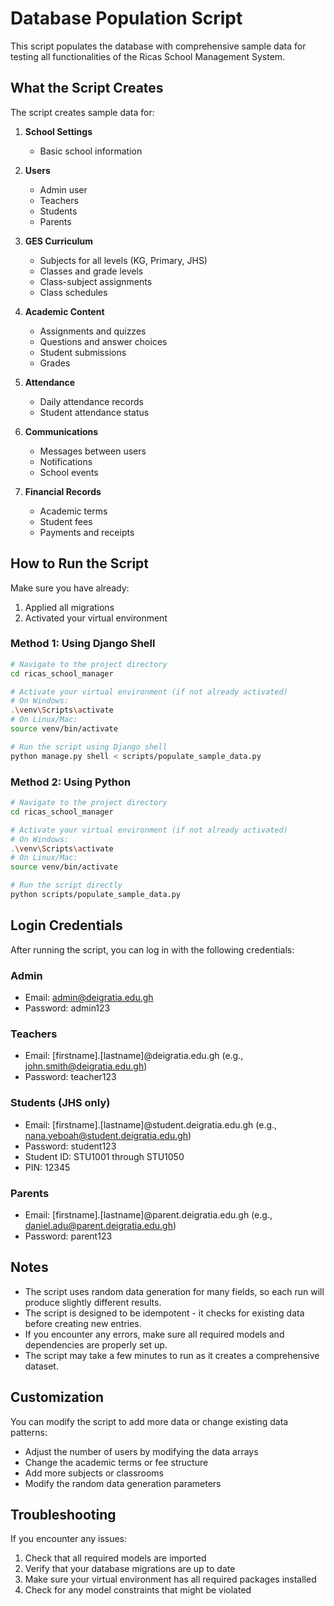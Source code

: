 # Database Population Script

This script populates the database with comprehensive sample data for testing all functionalities of the Ricas School Management System.

## What the Script Creates

The script creates sample data for:

1. **School Settings**
   - Basic school information

2. **Users**
   - Admin user
   - Teachers
   - Students
   - Parents

3. **GES Curriculum**
   - Subjects for all levels (KG, Primary, JHS)
   - Classes and grade levels
   - Class-subject assignments
   - Class schedules

4. **Academic Content**
   - Assignments and quizzes
   - Questions and answer choices
   - Student submissions
   - Grades

5. **Attendance**
   - Daily attendance records
   - Student attendance status

6. **Communications**
   - Messages between users
   - Notifications
   - School events

7. **Financial Records**
   - Academic terms
   - Student fees
   - Payments and receipts

## How to Run the Script

Make sure you have already:
1. Applied all migrations
2. Activated your virtual environment

### Method 1: Using Django Shell

```bash
# Navigate to the project directory
cd ricas_school_manager

# Activate your virtual environment (if not already activated)
# On Windows:
.\venv\Scripts\activate
# On Linux/Mac:
source venv/bin/activate

# Run the script using Django shell
python manage.py shell < scripts/populate_sample_data.py
```

### Method 2: Using Python

```bash
# Navigate to the project directory
cd ricas_school_manager

# Activate your virtual environment (if not already activated)
# On Windows:
.\venv\Scripts\activate
# On Linux/Mac:
source venv/bin/activate

# Run the script directly
python scripts/populate_sample_data.py
```

## Login Credentials

After running the script, you can log in with the following credentials:

### Admin
- Email: admin@deigratia.edu.gh
- Password: admin123

### Teachers
- Email: [firstname].[lastname]@deigratia.edu.gh (e.g., john.smith@deigratia.edu.gh)
- Password: teacher123

### Students (JHS only)
- Email: [firstname].[lastname]@student.deigratia.edu.gh (e.g., nana.yeboah@student.deigratia.edu.gh)
- Password: student123
- Student ID: STU1001 through STU1050
- PIN: 12345

### Parents
- Email: [firstname].[lastname]@parent.deigratia.edu.gh (e.g., daniel.adu@parent.deigratia.edu.gh)
- Password: parent123

## Notes

- The script uses random data generation for many fields, so each run will produce slightly different results.
- The script is designed to be idempotent - it checks for existing data before creating new entries.
- If you encounter any errors, make sure all required models and dependencies are properly set up.
- The script may take a few minutes to run as it creates a comprehensive dataset.

## Customization

You can modify the script to add more data or change existing data patterns:

- Adjust the number of users by modifying the data arrays
- Change the academic terms or fee structure
- Add more subjects or classrooms
- Modify the random data generation parameters

## Troubleshooting

If you encounter any issues:

1. Check that all required models are imported
2. Verify that your database migrations are up to date
3. Make sure your virtual environment has all required packages installed
4. Check for any model constraints that might be violated
